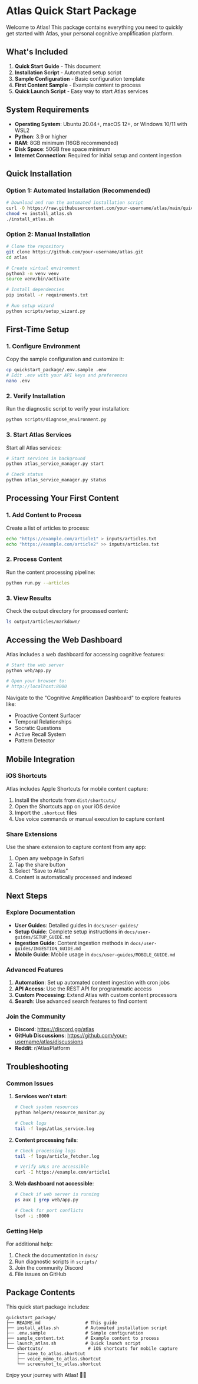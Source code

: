 # Atlas Quick Start Package

Welcome to Atlas! This package contains everything you need to quickly get started with Atlas, your personal cognitive amplification platform.

## What's Included

1. **Quick Start Guide** - This document
2. **Installation Script** - Automated setup script
3. **Sample Configuration** - Basic configuration template
4. **First Content Sample** - Example content to process
5. **Quick Launch Script** - Easy way to start Atlas services

## System Requirements

- **Operating System**: Ubuntu 20.04+, macOS 12+, or Windows 10/11 with WSL2
- **Python**: 3.9 or higher
- **RAM**: 8GB minimum (16GB recommended)
- **Disk Space**: 50GB free space minimum
- **Internet Connection**: Required for initial setup and content ingestion

## Quick Installation

### Option 1: Automated Installation (Recommended)

```bash
# Download and run the automated installation script
curl -O https://raw.githubusercontent.com/your-username/atlas/main/quickstart_package/install_atlas.sh
chmod +x install_atlas.sh
./install_atlas.sh
```

### Option 2: Manual Installation

```bash
# Clone the repository
git clone https://github.com/your-username/atlas.git
cd atlas

# Create virtual environment
python3 -m venv venv
source venv/bin/activate

# Install dependencies
pip install -r requirements.txt

# Run setup wizard
python scripts/setup_wizard.py
```

## First-Time Setup

### 1. Configure Environment

Copy the sample configuration and customize it:

```bash
cp quickstart_package/.env.sample .env
# Edit .env with your API keys and preferences
nano .env
```

### 2. Verify Installation

Run the diagnostic script to verify your installation:

```bash
python scripts/diagnose_environment.py
```

### 3. Start Atlas Services

Start all Atlas services:

```bash
# Start services in background
python atlas_service_manager.py start

# Check status
python atlas_service_manager.py status
```

## Processing Your First Content

### 1. Add Content to Process

Create a list of articles to process:

```bash
echo "https://example.com/article1" > inputs/articles.txt
echo "https://example.com/article2" >> inputs/articles.txt
```

### 2. Process Content

Run the content processing pipeline:

```bash
python run.py --articles
```

### 3. View Results

Check the output directory for processed content:

```bash
ls output/articles/markdown/
```

## Accessing the Web Dashboard

Atlas includes a web dashboard for accessing cognitive features:

```bash
# Start the web server
python web/app.py

# Open your browser to:
# http://localhost:8000
```

Navigate to the "Cognitive Amplification Dashboard" to explore features like:
- Proactive Content Surfacer
- Temporal Relationships
- Socratic Questions
- Active Recall System
- Pattern Detector

## Mobile Integration

### iOS Shortcuts

Atlas includes Apple Shortcuts for mobile content capture:

1. Install the shortcuts from `dist/shortcuts/`
2. Open the Shortcuts app on your iOS device
3. Import the `.shortcut` files
4. Use voice commands or manual execution to capture content

### Share Extensions

Use the share extension to capture content from any app:

1. Open any webpage in Safari
2. Tap the share button
3. Select "Save to Atlas"
4. Content is automatically processed and indexed

## Next Steps

### Explore Documentation

- **User Guides**: Detailed guides in `docs/user-guides/`
- **Setup Guide**: Complete setup instructions in `docs/user-guides/SETUP_GUIDE.md`
- **Ingestion Guide**: Content ingestion methods in `docs/user-guides/INGESTION_GUIDE.md`
- **Mobile Guide**: Mobile usage in `docs/user-guides/MOBILE_GUIDE.md`

### Advanced Features

1. **Automation**: Set up automated content ingestion with cron jobs
2. **API Access**: Use the REST API for programmatic access
3. **Custom Processing**: Extend Atlas with custom content processors
4. **Search**: Use advanced search features to find content

### Join the Community

- **Discord**: https://discord.gg/atlas
- **GitHub Discussions**: https://github.com/your-username/atlas/discussions
- **Reddit**: r/AtlasPlatform

## Troubleshooting

### Common Issues

1. **Services won't start**:
   ```bash
   # Check system resources
   python helpers/resource_monitor.py

   # Check logs
   tail -f logs/atlas_service.log
   ```

2. **Content processing fails**:
   ```bash
   # Check processing logs
   tail -f logs/article_fetcher.log

   # Verify URLs are accessible
   curl -I https://example.com/article1
   ```

3. **Web dashboard not accessible**:
   ```bash
   # Check if web server is running
   ps aux | grep web/app.py

   # Check for port conflicts
   lsof -i :8000
   ```

### Getting Help

For additional help:
1. Check the documentation in `docs/`
2. Run diagnostic scripts in `scripts/`
3. Join the community Discord
4. File issues on GitHub

## Package Contents

This quick start package includes:

```
quickstart_package/
├── README.md                 # This guide
├── install_atlas.sh          # Automated installation script
├── .env.sample               # Sample configuration
├── sample_content.txt        # Example content to process
├── launch_atlas.sh           # Quick launch script
└── shortcuts/                 # iOS shortcuts for mobile capture
    ├── save_to_atlas.shortcut
    ├── voice_memo_to_atlas.shortcut
    └── screenshot_to_atlas.shortcut
```

Enjoy your journey with Atlas! 🚀🧠